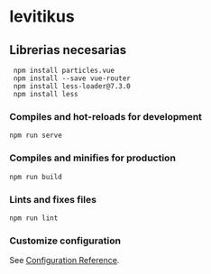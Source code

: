 # levitikus

## Librerias necesarias
```
 npm install particles.vue
 npm install --save vue-router
 npm install less-loader@7.3.0
 npm install less
```

### Compiles and hot-reloads for development
```
npm run serve
```

### Compiles and minifies for production
```
npm run build
```

### Lints and fixes files
```
npm run lint
```

### Customize configuration
See [Configuration Reference](https://cli.vuejs.org/config/).
